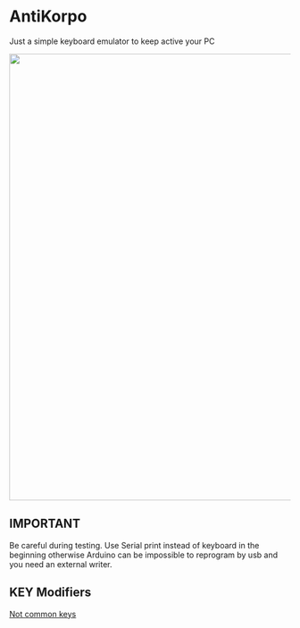 # AntiKorpo
Just a simple keyboard emulator to keep active your PC

<p align="center">
<img src="https://fotografias-neox.atresmedia.com/clipping/cmsimages02/2017/11/28/C72AE26E-6C2D-4073-AE63-6E5A31E54EF8/58.jpg" width="850" height="800" />
</p>

## IMPORTANT

Be careful during testing. Use Serial print instead of keyboard in the beginning 
otherwise Arduino can be impossible to reprogram by usb and you need an external writer.

## KEY Modifiers

[Not common keys](https://www.arduino.cc/en/Reference/KeyboardModifiers)
